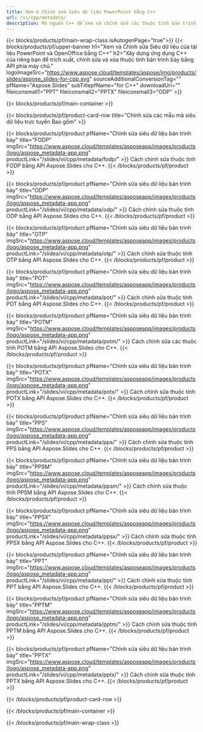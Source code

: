 ```yaml
---
title: Xem & Chỉnh sửa Siêu dữ liệu PowerPoint bằng C++
url: /vi/cpp/metadata/
description: Mã nguồn C++ để xem và chỉnh sửa các thuộc tính bản trình bày
---
```


{{< blocks/products/pf/main-wrap-class isAutogenPage="true">}}
{{< blocks/products/pf/upper-banner h1="Xem và Chỉnh sửa Siêu dữ liệu của tài liệu PowerPoint và OpenOffice bằng C++" h2="Xây dựng ứng dụng C++ của riêng bạn để trích xuất, chỉnh sửa và xóa thuộc tính bản trình bày bằng API phía máy chủ." logoImageSrc="https://www.aspose.cloud/templates/aspose/img/products/slides/aspose_slides-for-cpp.svg" sourceAdditionalConversionTag="" pfName="Aspose.Slides" subTitlepfName="for C++" downloadUrl="" fileiconsmall1="PPT" fileiconsmall2="PPTX" fileiconsmall3="ODP" >}}

{{< blocks/products/pf/main-container >}}

{{< blocks/products/pf/product-card-row title="Chỉnh sửa các mẫu mã siêu dữ liệu trực tuyến Bao gồm" >}}

{{< blocks/products/pf/product pfName="Chỉnh sửa siêu dữ liệu bản trình bày" title="FODP" imgSrc="https://www.aspose.cloud/templates/asposeapp/images/products/logo/aspose_metadata-app.png" productLink="/slides/vi/cpp/metadata/fodp/" >}}
Cách chỉnh sửa thuộc tính FODP bằng API Aspose.Slides cho C++.
{{< /blocks/products/pf/product >}}

{{< blocks/products/pf/product pfName="Chỉnh sửa siêu dữ liệu bản trình bày" title="ODP" imgSrc="https://www.aspose.cloud/templates/asposeapp/images/products/logo/aspose_metadata-app.png" productLink="/slides/vi/cpp/metadata/odp/" >}}
Cách chỉnh sửa thuộc tính ODP bằng API Aspose.Slides cho C++.
{{< /blocks/products/pf/product >}}

{{< blocks/products/pf/product pfName="Chỉnh sửa siêu dữ liệu bản trình bày" title="OTP" imgSrc="https://www.aspose.cloud/templates/asposeapp/images/products/logo/aspose_metadata-app.png" productLink="/slides/vi/cpp/metadata/otp/" >}}
Cách chỉnh sửa thuộc tính OTP bằng API Aspose.Slides cho C++.
{{< /blocks/products/pf/product >}}

{{< blocks/products/pf/product pfName="Chỉnh sửa siêu dữ liệu bản trình bày" title="POT" imgSrc="https://www.aspose.cloud/templates/asposeapp/images/products/logo/aspose_metadata-app.png" productLink="/slides/vi/cpp/metadata/pot/" >}}
Cách chỉnh sửa thuộc tính POT bằng API Aspose.Slides cho C++.
{{< /blocks/products/pf/product >}}

{{< blocks/products/pf/product pfName="Chỉnh sửa siêu dữ liệu bản trình bày" title="POTM" imgSrc="https://www.aspose.cloud/templates/asposeapp/images/products/logo/aspose_metadata-app.png" productLink="/slides/vi/cpp/metadata/potm/" >}}
Cách chỉnh sửa các thuộc tính POTM bằng API Aspose.Slides cho C++.
{{< /blocks/products/pf/product >}}

{{< blocks/products/pf/product pfName="Chỉnh sửa siêu dữ liệu bản trình bày" title="POTX" imgSrc="https://www.aspose.cloud/templates/asposeapp/images/products/logo/aspose_metadata-app.png" productLink="/slides/vi/cpp/metadata/potx/" >}}
Cách chỉnh sửa thuộc tính POTX bằng API Aspose.Slides cho C++.
{{< /blocks/products/pf/product >}}

{{< blocks/products/pf/product pfName="Chỉnh sửa siêu dữ liệu bản trình bày" title="PPS" imgSrc="https://www.aspose.cloud/templates/asposeapp/images/products/logo/aspose_metadata-app.png" productLink="/slides/vi/cpp/metadata/pps/" >}}
Cách chỉnh sửa thuộc tính PPS bằng API Aspose.Slides cho C++.
{{< /blocks/products/pf/product >}}

{{< blocks/products/pf/product pfName="Chỉnh sửa siêu dữ liệu bản trình bày" title="PPSM" imgSrc="https://www.aspose.cloud/templates/asposeapp/images/products/logo/aspose_metadata-app.png" productLink="/slides/vi/cpp/metadata/ppsm/" >}}
Cách chỉnh sửa thuộc tính PPSM bằng API Aspose.Slides cho C++.
{{< /blocks/products/pf/product >}}

{{< blocks/products/pf/product pfName="Chỉnh sửa siêu dữ liệu bản trình bày" title="PPSX" imgSrc="https://www.aspose.cloud/templates/asposeapp/images/products/logo/aspose_metadata-app.png" productLink="/slides/vi/cpp/metadata/ppsx/" >}}
Cách chỉnh sửa thuộc tính PPSX bằng API Aspose.Slides cho C++.
{{< /blocks/products/pf/product >}}

{{< blocks/products/pf/product pfName="Chỉnh sửa siêu dữ liệu bản trình bày" title="PPT" imgSrc="https://www.aspose.cloud/templates/asposeapp/images/products/logo/aspose_metadata-app.png" productLink="/slides/vi/cpp/metadata/ppt/" >}}
Cách chỉnh sửa thuộc tính PPT bằng API Aspose.Slides cho C++.
{{< /blocks/products/pf/product >}}

{{< blocks/products/pf/product pfName="Chỉnh sửa siêu dữ liệu bản trình bày" title="PPTM" imgSrc="https://www.aspose.cloud/templates/asposeapp/images/products/logo/aspose_metadata-app.png" productLink="/slides/vi/cpp/metadata/pptm/" >}}
Cách chỉnh sửa thuộc tính PPTM bằng API Aspose.Slides cho C++.
{{< /blocks/products/pf/product >}}

{{< blocks/products/pf/product pfName="Chỉnh sửa siêu dữ liệu bản trình bày" title="PPTX" imgSrc="https://www.aspose.cloud/templates/asposeapp/images/products/logo/aspose_metadata-app.png" productLink="/slides/vi/cpp/metadata/pptx/" >}}
Cách chỉnh sửa thuộc tính PPTX bằng API Aspose.Slides cho C++.
{{< /blocks/products/pf/product >}}



{{< /blocks/products/pf/product-card-row >}}

{{< /blocks/products/pf/main-container >}}
    
{{< /blocks/products/pf/main-wrap-class >}}